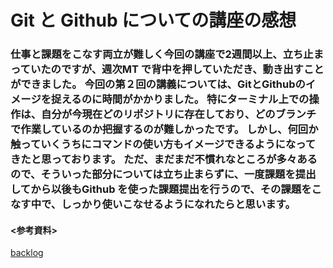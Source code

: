 # Git と Github についての講座の感想
### 仕事と課題をこなす両立が難しく今回の講座で2週間以上、立ち止まっていたのですが、週次MT で背中を押していただき、動き出すことができました。  今回の第２回の講義については、GitとGithubのイメージを捉えるのに時間がかかりました。  特にターミナル上での操作は、自分が今現在どのリポジトリに存在しており、どのブランチで作業しているのか把握するのが難しかったです。  しかし、何回か触っていくうちにコマンドの使い方もイメージできるようになってきたと思っております。  ただ、まだまだ不慣れなところが多々あるので、そういった部分については立ち止まらずに、一度課題を提出してから以後もGithub を使った課題提出を行うので、その課題をこなす中で、しっかり使いこなせるようになれたらと思います。


#### <参考資料>
[backlog](https://backlog.com/ja/blog/how-to-write-markdown/)
